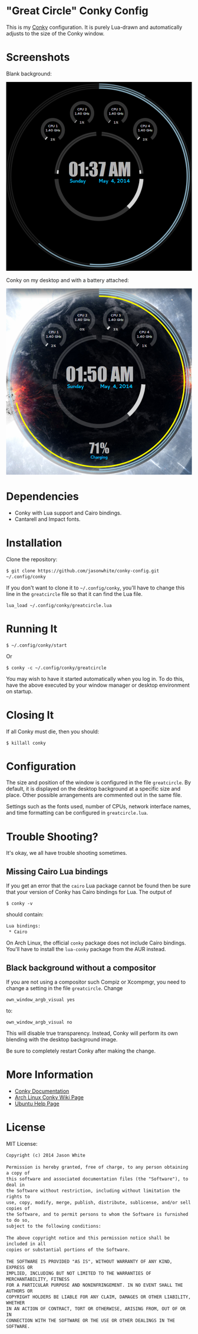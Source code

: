 # "Great Circle" Conky Config

This is my [Conky][] configuration. It is purely Lua-drawn and automatically
adjusts to the size of the Conky window.

[Conky]: http://en.wikipedia.org/wiki/Conky_(software)

# Screenshots

Blank background:

![Conky with no background](https://raw.githubusercontent.com/jasonwhite/conky-config/master/greatcircle.png)

Conky on my desktop and with a battery attached:

![Conky with background and battery attached](https://raw.githubusercontent.com/jasonwhite/conky-config/master/greatcircle_bg.png)

# Dependencies

 * Conky with Lua support and Cairo bindings.
 * Cantarell and Impact fonts.

# Installation

Clone the repository:

    $ git clone https://github.com/jasonwhite/conky-config.git ~/.config/conky

If you don't want to clone it to `~/.config/conky`, you'll have to change this
line in the `greatcircle` file so that it can find the Lua file.

    lua_load ~/.config/conky/greatcircle.lua

# Running It

    $ ~/.config/conky/start

Or

    $ conky -c ~/.config/conky/greatcircle

You may wish to have it started automatically when you log in. To do this, have
the above executed by your window manager or desktop environment on startup.

# Closing It

If all Conky must die, then you should:

    $ killall conky

# Configuration

The size and position of the window is configured in the file `greatcircle`. By
default, it is displayed on the desktop background at a specific size and place.
Other possible arrangements are commented out in the same file.

Settings such as the fonts used, number of CPUs, network interface names, and
time formatting can be configured in `greatcircle.lua`.

# Trouble Shooting?

It's okay, we all have trouble shooting sometimes.

## Missing Cairo Lua bindings

If you get an error that the `cairo` Lua package cannot be found then be sure
that your version of Conky has Cairo bindings for Lua. The output of

    $ conky -v

should contain:

    Lua bindings:
     * Cairo

On Arch Linux, the official `conky` package does not include Cairo bindings.
You'll have to install the `lua-conky` package from the AUR instead.


## Black background without a compositor

If you are not using a compositor such Compiz or Xcompmgr, you need to change a
setting in the file `greatcircle`. Change

    own_window_argb_visual yes

to:

    own_window_argb_visual no

This will disable true transparency. Instead, Conky will perform its own
blending with the desktop background image.

Be sure to completely restart Conky after making the change.

# More Information

 * [Conky Documentation](http://conky.sourceforge.net/documentation.html)
 * [Arch Linux Conky Wiki Page](https://wiki.archlinux.org/index.php/Conky)
 * [Ubuntu Help Page](https://help.ubuntu.com/community/SettingUpConky)

# License

MIT License:

    Copyright (c) 2014 Jason White

    Permission is hereby granted, free of charge, to any person obtaining a copy of
    this software and associated documentation files (the "Software"), to deal in
    the Software without restriction, including without limitation the rights to
    use, copy, modify, merge, publish, distribute, sublicense, and/or sell copies of
    the Software, and to permit persons to whom the Software is furnished to do so,
    subject to the following conditions:

    The above copyright notice and this permission notice shall be included in all
    copies or substantial portions of the Software.

    THE SOFTWARE IS PROVIDED "AS IS", WITHOUT WARRANTY OF ANY KIND, EXPRESS OR
    IMPLIED, INCLUDING BUT NOT LIMITED TO THE WARRANTIES OF MERCHANTABILITY, FITNESS
    FOR A PARTICULAR PURPOSE AND NONINFRINGEMENT. IN NO EVENT SHALL THE AUTHORS OR
    COPYRIGHT HOLDERS BE LIABLE FOR ANY CLAIM, DAMAGES OR OTHER LIABILITY, WHETHER
    IN AN ACTION OF CONTRACT, TORT OR OTHERWISE, ARISING FROM, OUT OF OR IN
    CONNECTION WITH THE SOFTWARE OR THE USE OR OTHER DEALINGS IN THE SOFTWARE.
